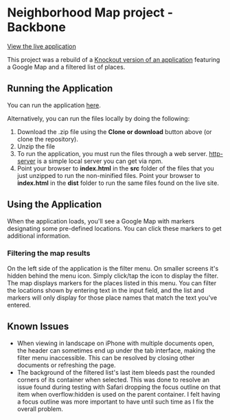 # Neighborhood Map project - Backbone

[View the live application](https://kevinfrutiger.github.io/fend-neighborhood-map-backbone/)

This project was a rebuild of a [Knockout version of an application](https://github.com/KevinFrutiger/frontend-nanodegree-neighborhood-map) featuring a Google Map and a filtered list of places.

## Running the Application

You can run the application [here](https://kevinfrutiger.github.io/fend-neighborhood-map-backbone/).

Alternatively, you can run the files locally by doing the following:

1. Download the .zip file using the **Clone or download** button above (or clone the repository).
2. Unzip the file
3. To run the application, you must run the files through a web server. [http-server](https://www.npmjs.com/package/http-server) is a simple local server you can get via npm.
4. Point your browser to **index.html** in the **src** folder of the files that you just unzipped to run the non-minified files. Point your browser to **index.html** in the **dist** folder to run the same files found on the live site.

## Using the Application

When the application loads, you'll see a Google Map with markers designating some pre-defined locations. You can click these markers to get additional information.

### Filtering the map results

On the left side of the application is the filter menu. On smaller screens it's hidden behind the menu icon. Simply click/tap the icon to display the filter. The map displays markers for the places listed in this menu. You can filter the locations shown by entering text in the input field, and the list and markers will only display for those place names that match the text you've entered.

## Known Issues

- When viewing in landscape on iPhone with multiple documents open, the header can sometimes end up under the tab interface, making the filter menu inaccessible. This can be resolved by closing other documents or refreshing the page.
- The background of the filtered list's last item bleeds past the rounded corners of its container when selected. This was done to resolve an issue found during testing with Safari dropping the focus outline on that item when overflow:hidden is used on the parent container. I felt having a focus outline was more important to have until such time as I fix the overall problem.